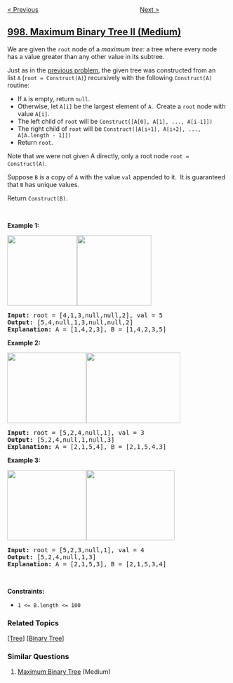 <!--|This file generated by command(leetcode description); DO NOT EDIT.    |-->
<!--+----------------------------------------------------------------------+-->
<!--|@author    openset <openset.wang@gmail.com>                           |-->
<!--|@link      https://github.com/openset                                 |-->
<!--|@home      https://github.com/openset/leetcode                        |-->
<!--+----------------------------------------------------------------------+-->

[< Previous](../find-the-town-judge "Find the Town Judge")
　　　　　　　　　　　　　　　　
[Next >](../available-captures-for-rook "Available Captures for Rook")

## [998. Maximum Binary Tree II (Medium)](https://leetcode.com/problems/maximum-binary-tree-ii "最大二叉树 II")

<p>We are given the <code>root</code>&nbsp;node of a <em>maximum tree:</em> a tree where every node has a value greater than any other value in its subtree.</p>

<p>Just as in the <a href="https://leetcode.com/problems/maximum-binary-tree/">previous problem</a>, the given tree&nbsp;was constructed from an list&nbsp;<code>A</code>&nbsp;(<code>root = Construct(A)</code>) recursively with the following&nbsp;<code>Construct(A)</code> routine:</p>

<ul>
	<li>If <code>A</code> is empty, return <code>null</code>.</li>
	<li>Otherwise, let <code>A[i]</code> be the largest element of <code>A</code>.&nbsp; Create a <code>root</code> node with value <code>A[i]</code>.</li>
	<li>The left child of <code>root</code> will be <code>Construct([A[0], A[1], ..., A[i-1]])</code></li>
	<li>The right child of <code>root</code>&nbsp;will be <code>Construct([A[i+1], A[i+2], ..., A[A.length - 1]])</code></li>
	<li>Return <code>root</code>.</li>
</ul>

<p>Note that we were not given A directly, only a root node <code>root = Construct(A)</code>.</p>

<p>Suppose <code>B</code> is a copy of <code>A</code> with the value <code>val</code> appended to it.&nbsp; It is guaranteed that <code>B</code> has unique values.</p>

<p>Return <code>Construct(B)</code>.</p>

<p>&nbsp;</p>
<p><strong>Example 1:</strong></p>

<p><strong><img alt="" src="https://assets.leetcode.com/uploads/2019/02/21/maximum-binary-tree-1-1.png" style="width: 159px; height: 160px;" /><img alt="" src="https://assets.leetcode.com/uploads/2019/02/21/maximum-binary-tree-1-2.png" style="width: 169px; height: 160px;" /></strong></p>

<pre>
<strong>Input: </strong>root = <span id="example-input-1-1">[4,1,3,null,null,2]</span>, val = <span id="example-input-1-2">5</span>
<strong>Output: </strong><span id="example-output-1">[5,4,null,1,3,null,null,2]
<strong>Explanation:</strong> A = </span><span>[1,4,2,3], B = </span><span>[1,4,2,3,5]</span>
</pre>

<p><strong>Example 2:</strong></p>

<p><strong><img alt="" src="https://assets.leetcode.com/uploads/2019/02/21/maximum-binary-tree-2-1.png" style="width: 180px; height: 160px;" /><img alt="" src="https://assets.leetcode.com/uploads/2019/02/21/maximum-binary-tree-2-2.png" style="width: 214px; height: 160px;" /></strong></p>

<pre>
<strong>Input: </strong>root = <span id="example-input-2-1">[5,2,4,null,1]</span>, val = <span id="example-input-2-2">3</span>
<strong>Output: </strong><span id="example-output-2">[5,2,4,null,1,null,3]
</span><span id="example-output-1"><strong>Explanation:</strong> A = </span><span>[2,1,5,4], B = </span><span>[2,1,5,4,3]</span>
</pre>

<p><strong>Example 3:</strong></p>

<p><strong><img alt="" src="https://assets.leetcode.com/uploads/2019/02/21/maximum-binary-tree-3-1.png" style="width: 180px; height: 160px;" /><img alt="" src="https://assets.leetcode.com/uploads/2019/02/21/maximum-binary-tree-3-2.png" style="width: 201px; height: 160px;" /></strong></p>

<pre>
<strong>Input: </strong>root = <span id="example-input-3-1">[5,2,3,null,1]</span>, val = <span id="example-input-3-2">4</span>
<strong>Output: </strong><span id="example-output-3">[5,2,4,null,1,3]
</span><span id="example-output-1"><strong>Explanation:</strong> A = </span><span>[2,1,5,3], B = </span><span>[2,1,5,3,4]</span>
</pre>

<p>&nbsp;</p>
<p><strong>Constraints:</strong></p>

<ul>
	<li><code>1 &lt;= B.length &lt;= 100</code></li>
</ul>

### Related Topics
  [[Tree](../../tag/tree/README.md)]
  [[Binary Tree](../../tag/binary-tree/README.md)]

### Similar Questions
  1. [Maximum Binary Tree](../maximum-binary-tree) (Medium)
